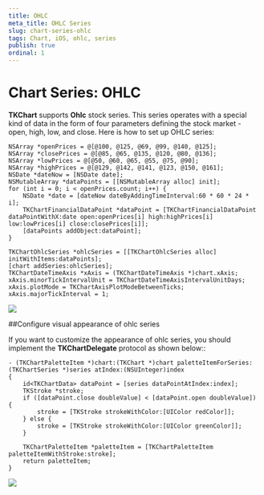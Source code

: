 ```yaml
---
title: OHLC
meta_title: OHLC Series
slug: chart-series-ohlc
tags: Chart, iOS, ohlc, series
publish: true
ordinal: 1
---
```


# Chart Series: OHLC

**TKChart** supports **Ohlc** stock series. This series operates with a special kind of data in the form of four parameters defining the stock market - open, high, low, and close. Here is how to set up OHLC series:

	NSArray *openPrices = @[@100, @125, @69, @99, @140, @125];
    NSArray *closePrices = @[@85, @65, @135, @120, @80, @136];
    NSArray *lowPrices = @[@50, @60, @65, @55, @75, @90];
    NSArray *highPrices = @[@129, @142, @141, @123, @150, @161];
    NSDate *dateNow = [NSDate date];
    NSMutableArray *dataPoints = [[NSMutableArray alloc] init];
    for (int i = 0; i < openPrices.count; i++) {
        NSDate *date = [dateNow dateByAddingTimeInterval:60 * 60 * 24 * i];
        TKChartFinancialDataPoint *dataPoint = [TKChartFinancialDataPoint dataPointWithX:date open:openPrices[i] high:highPrices[i] low:lowPrices[i] close:closePrices[i]];
        [dataPoints addObject:dataPoint];
    }
    
    TKChartOhlcSeries *ohlcSeries = [[TKChartOhlcSeries alloc] initWithItems:dataPoints];
    [chart addSeries:ohlcSeries];
    TKChartDateTimeAxis *xAxis = (TKChartDateTimeAxis *)chart.xAxis;
    xAxis.minorTickIntervalUnit = TKChartDateTimeAxisIntervalUnitDays;
    xAxis.plotMode = TKChartAxisPlotModeBetweenTicks;
    xAxis.majorTickInterval = 1;
    
<img src="../images/chart-series-ohlc001.png"/>


##Configure visual appearance of ohlc series

If you want to customize the appearance of ohlc series, you should implement the **TKChartDelegate** protocol as shown below::

	- (TKChartPaletteItem *)chart:(TKChart *)chart paletteItemForSeries:(TKChartSeries *)series atIndex:(NSUInteger)index
	{
    	id<TKChartData> dataPoint = [series dataPointAtIndex:index];
    	TKStroke *stroke;
    	if ([dataPoint.close doubleValue] < [dataPoint.open doubleValue]) {
    	    stroke = [TKStroke strokeWithColor:[UIColor redColor]];
    	} else {
        	stroke = [TKStroke strokeWithColor:[UIColor greenColor]];
    	}
    
    	TKChartPaletteItem *paletteItem = [TKChartPaletteItem paletteItemWithStroke:stroke];
    	return paletteItem;
	}
	
<img src="../images/chart-series-ohlc002.png"/>